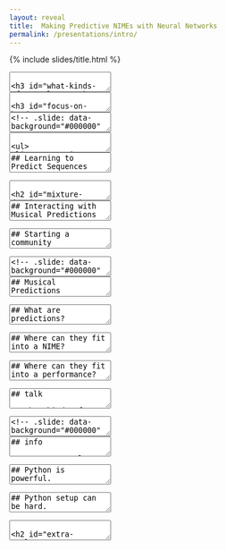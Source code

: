 ```yaml
---
layout: reveal
title:  Making Predictive NIMEs with Neural Networks
permalink: /presentations/intro/
---
```


{% include slides/title.html %}

<section data-markdown>
<textarea data-template>

### What kinds of neural networks are useful in NIMEs?

### How do recurrent neural networks work? <!-- .element: class="fragment" -->

### How can we use them to generate creative data? <!-- .element: class="fragment" -->

### Is there a more convenient way to do this? <!-- .element: class="fragment" -->

</textarea>
</section>

<section data-markdown>
<textarea data-template>

### Focus on hands on experiments

### Focus on small data <!-- .element: class="fragment" -->

### Use widely available tools <!-- .element: class="fragment" -->

### Everybody will train a neural network (?) <!-- .element: class="fragment" -->

</textarea>
</section>

<section data-markdown>
<textarea data-template>
<!-- .slide: data-background="#000000" -->
# Rough Plan
</textarea>
</section>

<section data-markdown>
<textarea data-template>

- 9:00 Meeting, Intro, and Python Setup
- 9:15 [Overview of Deep Learning and Creativity]({{site.baseurl}}/nime/#overview-dl-creativity)
- 9:45 [Generating Text and Music with RNNs (practical)]({{site.baseurl}}/nime/#generating-sequences)
- 10:30 (coffee break)
- 10:45 Hack: inventing Star Trek episode titles
- 11:30 [Using Mixture Density Networks (MDNs)]({{site.baseurl}}/nime/#mixture-density)
- 13:00 Lunch (90 minutes)
- 14:30 [Making Predictive Musical Interactions with the IMPS system]({{site.baseurl}}/nime/#making-predictive)
- 16:00 (coffee break)
- 16:15 [Future directions for creative neural networks at NIME and beyond]({{site.baseurl}}/nime/#future-directions)

</textarea>
</section>

<section data-markdown>
<textarea data-template>
## Learning to Predict Sequences

![]({{site.baseurl}}/assets/sequence-learning.png)
</textarea>
</section>

<section data-markdown>
<textarea data-template>

## Mixture Density RNNs

![]({{site.baseurl}}/assets/imps/mdn-examples.jpg)

</textarea>
</section>

<section data-markdown>
<textarea data-template>
## Interacting with Musical Predictions

![]({{site.baseurl}}/assets/imps/predictive-interaction-motivation-hires.png)
</textarea>
</section>

<section data-markdown>
<textarea data-template>
## Starting a community

![]({{site.baseurl}}/assets/imps/imps-nimes-examples.jpg)
</textarea>
</section>

<section data-markdown>
<textarea data-template>
<!-- .slide: data-background="#000000" -->
# Predictions
</textarea>
</section>

<section data-markdown>
<textarea data-template>
## Musical Predictions

![]({{site.baseurl}}/assets/intro/musical-performance-predictions.jpg)
</textarea>
</section>

<section data-markdown>
<textarea data-template>
## What are predictions?

![]({{site.baseurl}}/assets/intro/predictive-models-overview.png)
</textarea>
</section>

<section data-markdown>
<textarea data-template>
## Where can they fit into a NIME?

![]({{site.baseurl}}/assets/intro/interactive-music-model-rowe.png)
</textarea>
</section>

<section data-markdown>
<textarea data-template>
## Where can they fit into a performance?

![]({{site.baseurl}}/assets/intro/prediction-location.png)
</textarea>
</section>



<section class="talk-box" data-markdown data-background-color="#aef4e6">
<textarea data-template>
## talk

what kinds of predictions would you like a NIME to make?
</textarea>
</section>

<section data-markdown>
<textarea data-template>
<!-- .slide: data-background="#000000" -->
# Tools
</textarea>
</section>



<section class="info-box" data-markdown data-background-color="#b6daf2">
<textarea data-template>
## info

get your tools together

Now's the time to look at the [setup]({{site.baseurl}}/setup) page
on [creativeprediction.xyz](https://creativeprediction.xyz).

This course works best with Python, Keras, and Jupyter on your computer, but you
can use (online) Google Colab Notebooks as well for most of the
examples.
</textarea>
</section>


<section data-markdown>
<textarea data-template>
## Python is powerful.

![](https://imgs.xkcd.com/comics/python.png)

We can all be Python superheroes! <!-- .element: class="fragment" -->
</textarea>
</section>


<section data-markdown>
<textarea data-template>
## Python setup can be hard.

![](https://imgs.xkcd.com/comics/python_environment.png)

(Sorry) <!-- .element: class="fragment" -->
</textarea>
</section>

<section data-markdown>
<textarea data-template>

## extra tools

![Processing](https://processing.org/img/processing3-logo.png) <!-- .element: width="10%" -->

[Processing](https://processing.org)

![Pure Data](https://fr.flossmanuals.net/puredata/choisir-entre-pd-extended-et-pd-vanilla/static/puredata_fr-logo_pd_extended-fr-old.png) <!-- .element: width="10%" -->

[Pure Data](https://puredata.info/downloads/pure-data)

Or use whatever computer music environment you want (needs to send and receive OSC messages).

</textarea>
</section>

